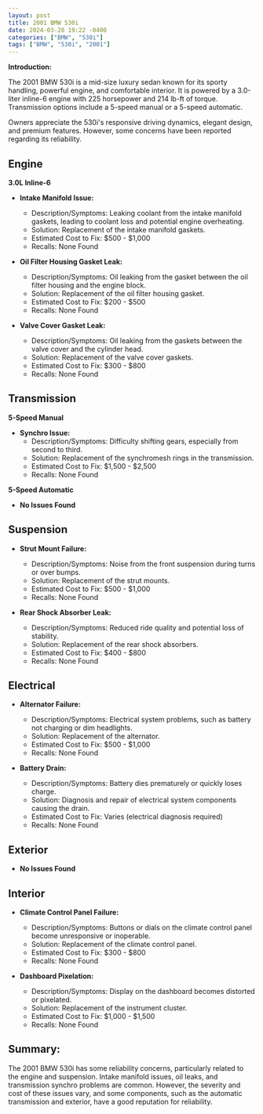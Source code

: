```yaml
---
layout: post
title: 2001 BMW 530i
date: 2024-03-28 19:22 -0400
categories: ["BMW", "530i"]
tags: ["BMW", "530i", "2001"]
---
```

**Introduction:**

The 2001 BMW 530i is a mid-size luxury sedan known for its sporty handling, powerful engine, and comfortable interior. It is powered by a 3.0-liter inline-6 engine with 225 horsepower and 214 lb-ft of torque. Transmission options include a 5-speed manual or a 5-speed automatic.

Owners appreciate the 530i's responsive driving dynamics, elegant design, and premium features. However, some concerns have been reported regarding its reliability.

## **Engine**

**3.0L Inline-6**

- **Intake Manifold Issue:**
   - Description/Symptoms: Leaking coolant from the intake manifold gaskets, leading to coolant loss and potential engine overheating.
   - Solution: Replacement of the intake manifold gaskets.
   - Estimated Cost to Fix: $500 - $1,000
   - Recalls: None Found

- **Oil Filter Housing Gasket Leak:**
   - Description/Symptoms: Oil leaking from the gasket between the oil filter housing and the engine block.
   - Solution: Replacement of the oil filter housing gasket.
   - Estimated Cost to Fix: $200 - $500
   - Recalls: None Found

- **Valve Cover Gasket Leak:**
   - Description/Symptoms: Oil leaking from the gaskets between the valve cover and the cylinder head.
   - Solution: Replacement of the valve cover gaskets.
   - Estimated Cost to Fix: $300 - $800
   - Recalls: None Found

## **Transmission**

**5-Speed Manual**

- **Synchro Issue:**
   - Description/Symptoms: Difficulty shifting gears, especially from second to third.
   - Solution: Replacement of the synchromesh rings in the transmission.
   - Estimated Cost to Fix: $1,500 - $2,500
   - Recalls: None Found

**5-Speed Automatic**

- **No Issues Found**

## **Suspension**

- **Strut Mount Failure:**
   - Description/Symptoms: Noise from the front suspension during turns or over bumps.
   - Solution: Replacement of the strut mounts.
   - Estimated Cost to Fix: $500 - $1,000
   - Recalls: None Found

- **Rear Shock Absorber Leak:**
   - Description/Symptoms: Reduced ride quality and potential loss of stability.
   - Solution: Replacement of the rear shock absorbers.
   - Estimated Cost to Fix: $400 - $800
   - Recalls: None Found

## **Electrical**

- **Alternator Failure:**
   - Description/Symptoms: Electrical system problems, such as battery not charging or dim headlights.
   - Solution: Replacement of the alternator.
   - Estimated Cost to Fix: $500 - $1,000
   - Recalls: None Found

- **Battery Drain:**
   - Description/Symptoms: Battery dies prematurely or quickly loses charge.
   - Solution: Diagnosis and repair of electrical system components causing the drain.
   - Estimated Cost to Fix: Varies (electrical diagnosis required)
   - Recalls: None Found

## **Exterior**

- **No Issues Found**

## **Interior**

- **Climate Control Panel Failure:**
   - Description/Symptoms: Buttons or dials on the climate control panel become unresponsive or inoperable.
   - Solution: Replacement of the climate control panel.
   - Estimated Cost to Fix: $300 - $800
   - Recalls: None Found

- **Dashboard Pixelation:**
   - Description/Symptoms: Display on the dashboard becomes distorted or pixelated.
   - Solution: Replacement of the instrument cluster.
   - Estimated Cost to Fix: $1,000 - $1,500
   - Recalls: None Found

## **Summary:**

The 2001 BMW 530i has some reliability concerns, particularly related to the engine and suspension. Intake manifold issues, oil leaks, and transmission synchro problems are common. However, the severity and cost of these issues vary, and some components, such as the automatic transmission and exterior, have a good reputation for reliability.
